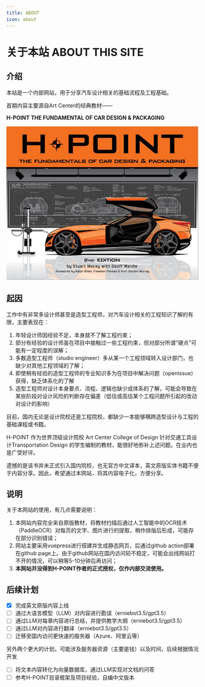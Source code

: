```yaml
---
title: ABOUT
icon: about
---
```


# 关于本站 ABOUT THIS SITE

## 介绍

本站是一个内部网站，用于分享汽车设计相关的基础流程及工程基础。

首期内容主要源自Art Center的经典教材——

**H-POINT THE FUNDAMENTAL OF CAR DESIGN & PACKAGING**

![image](./posts/img/chapter_00/cover.jpg)


## 起因

工作中有非常多设计师甚至是造型工程师，对汽车设计相关的工程知识了解的有限，主要表现在：

1. 年轻设计师因经验不足，本身就不了解工程约束；
2. 部分有经验的设计师虽在项目中接触过一些工程约束，但对部分所谓“硬点”可能有一定程度的误解；
3. 多数造型工程师（studio engineer）多从某一个工程领域转入设计部门，也缺少对其他工程领域的了解；
4. 即使稍有经验的造型工程师的专业知识多为在项目中解决问题（openissue）获得，缺乏体系化的了解
5. 造型工程师对设计本身要点、流程、逻辑也缺少成体系的了解，可能会导致在某些阶段对设计风险的判断存在偏差（低估或高估某个工程问题所引起的改动对设计的影响）

目前，国内无论是设计院校还是工程院校，都缺少一本能够横跨造型设计与工程的基础课程或书籍。

H-POINT 作为世界顶级设计院校 Art Center College of Design 针对交通工具设计Transportation Design 的学生编制的教材，能很好地弥补上述问题。在业内也是广受好评。

遗憾的是该书并未正式引入国内院校，也无官方中文译本，英文原版实体书籍不便于内容分享。因此，希望通过本网站，将其内容电子化，方便分享。


## 说明

关于本网站的使用，有几点需要说明：

1. 本网站内容完全来自原版教材，将教材扫描后通过人工智能中的OCR技术（PaddleOCR）对每页的文字、图片进行的提取，稍作排版后形成，可能存在部分识别错误；
2. 网站主要采用vuepress进行搭建并生成静态网页，后通过github action部署在github page上。由于github网站在国内访问较不稳定，可能会出线网站打不开的情况，可以稍等5-10分钟后再访问；
3. **本网站并没得到H-POINT作者的正式授权，仅作内部交流使用。**

## 后续计划

* [X] 完成英文原版内容上线
* [ ] 通过大语言模型（LLM）对内容进行勘误（erniebot3.5/gpt3.5）
* [ ] 通过LLM对每章内容进行总结，并提供教学大纲（erniebot3.5/gpt3.5）
* [ ] 通过LLM对内容进行翻译（erniebot3.5/gpt3.5）
* [ ] 迁移至国内访问更快速的服务器（Azure、阿里云等）

另外两个更大的计划，可能涉及服务器资源（主要是钱）以及时间，后续根据情况开发

* [ ] 将文本内容转化为向量数据库，通过LLM实现对文档的问答
* [ ] 参考H-POINT目录框架及项目经验，自编中文版本

